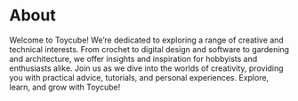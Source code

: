 # About
Welcome to Toycube! We’re dedicated to exploring a range of creative and technical interests. From crochet to digital design and software to gardening and architecture, we offer insights and inspiration for hobbyists and enthusiasts alike. Join us as we dive into the worlds of creativity, providing you with practical advice, tutorials, and personal experiences. Explore, learn, and grow with Toycube!
